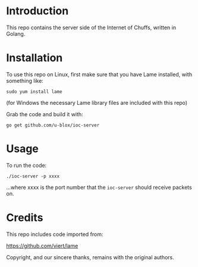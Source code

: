 # Introduction

This repo contains the server side of the Internet of Chuffs, written in Golang.

# Installation
To use this repo on Linux, first make sure that you have Lame installed, with something like:

`sudo yum install lame`

(for Windows the necessary Lame library files are included with this repo)

Grab the code and build it with:

`go get github.com/u-blox/ioc-server`

# Usage

To run the code:

`./ioc-server -p xxxx`

...where xxxx is the port number that the `ioc-server` should receive packets on.

# Credits

This repo includes code imported from:

https://github.com/viert/lame

Copyright, and our sincere thanks, remains with the original authors.